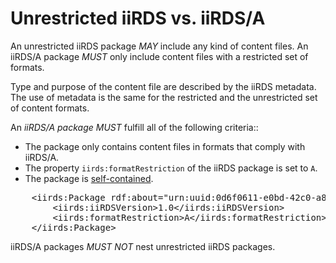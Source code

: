 
# Unrestricted iiRDS vs. iiRDS/A

An unrestricted <a>iiRDS package</a> <em title="MAY in RFC 2119 context" class="rfc2119">MAY</em> include any kind of content files. An iiRDS/A package <em title="MUST in RFC 2119 context" class="rfc2119">MUST</em> only include content files with a restricted set of formats. 

Type and purpose of the content file are described by the iiRDS metadata. The use of metadata is the same for the restricted and the unrestricted set of content formats. 

An <dfn>iiRDS/A package</dfn> <em title="MUST in RFC 2119 context" class="rfc2119">MUST</em> fulfill all of the following criteria::
- The package only contains content files in formats that comply with iiRDS/A.
- The property `iirds:formatRestriction` of the iiRDS package is set to `A`.
- The package is [self-contained](#self-contained-iirds-a-packages).

<pre class="example" title="Usage of the formatRestriction property">
    &lt;iirds:Package rdf:about="urn:uuid:0d6f0611-e0bd-42c0-a842-b38617d46988"&gt;
        &lt;iirds:iiRDSVersion&gt;1.0&lt;/iirds:iiRDSVersion&gt;
        &lt;iirds:formatRestriction&gt;A&lt;/iirds:formatRestriction&gt;
    &lt;/iirds:Package&gt;
</pre>

iiRDS/A packages <em title="MUST NOT in RFC 2119 context" class="rfc2119">MUST NOT</em> nest unrestricted iiRDS packages.
